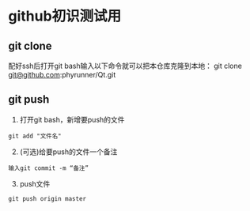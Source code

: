 # github初识测试用

## git clone
配好ssh后打开git bash输入以下命令就可以把本仓库克隆到本地：
git clone git@github.com:phyrunner/Qt.git

## git push
1. 打开git bash，新增要push的文件
```
git add "文件名"
```

2. (可选)给要push的文件一个备注
```
输入git commit -m “备注”
```

3. push文件
```
git push origin master
```